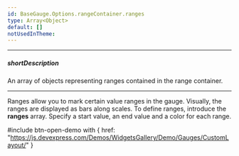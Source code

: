 ```yaml
---
id: BaseGauge.Options.rangeContainer.ranges
type: Array<Object>
default: []
notUsedInTheme: 
---
```

---
##### shortDescription
An array of objects representing ranges contained in the range container.

---
Ranges allow you to mark certain value ranges in the gauge. Visually, the ranges are displayed as bars along scales. To define ranges, introduce the **ranges** array. Specify a start value, an end value and a color for each range.

#include btn-open-demo with {
    href: "https://js.devexpress.com/Demos/WidgetsGallery/Demo/Gauges/CustomLayout/"
}